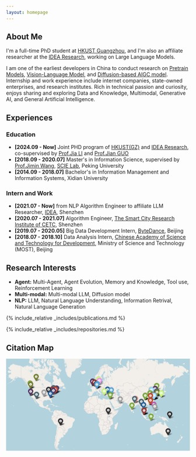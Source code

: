 ```yaml
---
layout: homepage
---
```


## About Me

I'm a full-time PhD student at [HKUST Guangzhou](https://www.hkust-gz.edu.cn/), and I'm also an affiliate researcher at the [IDEA Research](https://www.idea.edu.cn/), working on Large Language Models.
<!-- I am engaged in pre-trained large language model work, including LLM, Multimodal LLM, and Diffusion-based AIGC model.  -->
I am one of the earliest developers in China to conduct research on [Pretrain Models](https://huggingface.co/IDEA-CCNL), [Vision-Language Model](https://arxiv.org/abs/2310.08166), and [Diffusion-based AIGC model](https://huggingface.co/IDEA-CCNL/Taiyi-Stable-Diffusion-1B-Chinese-v0.1).
Internship and work experience include internet companies, state-owned enterprises, and research institutes. 
Rich in technical passion and curiosity, enjoys sharing and exploring Data and Knowledge, Multimodal, Generative AI, and General Artificial Intelligence.

## Experiences

### Education
- **[2024.09 - Now]** Joint PHD program of [HKUST(GZ)](https://www.hkust-gz.edu.cn/) and [IDEA Research](https://www.idea.edu.cn/), co-supervised by [Prof.Jia LI](https://sites.google.com/view/lijia) and [Prof.Jian GUO](https://www.idea.edu.cn/person/guojian/)
- **[2018.09 - 2020.07]** Master's in Information Science, supervised by [Prof.Jimin Wang](http://www.im.pku.edu.cn/szll/xxxwyjs/wjm/index.htm), [SCIE Lab](https://scie.pku.edu.cn/), Peking University
- **[2014.09 - 2018.07]** Bachelor's in Information Management and Information Systems, Xidian University

### Intern and Work
- **[2021.07 - Now]** from NLP Algorithm Engineer to affiliate LLM Researcher, [IDEA](https://www.idea.edu.cn/), Shenzhen
- **[2020.07 - 2021.07]** Algorithm Engineer, [The Smart City Research Institute of CETC](https://cetccity.cetc.com.cn/), Shenzhen
- **[2019.07 - 2020.05]** Big Data Development Intern, [ByteDance](https://www.bytedance.com), Beijing
- **[2018.07 - 2018.10]** Data Analysis Intern, [Chinese Academy of Science and Technology for Development](http://www.casted.org.cn/), Ministry of Science and Technology (MOST), Beijing


## Research Interests

<!-- - **FinAI:** FinLLM, Quant Trading -->
- **Agent:** Multi-Agent, Agent Evolution, Memory and Knowledge, Tool use, Reinforcement Learning
- **Multi-modal:** Multi-modal LLM, Diffusion model
- **NLP:** LLM, Natural Language Understanding, Information Retrival, Natural Language Generation

<!-- ## News

- **[Feb. 2020]** Our paper about incremental learning is accepted to CVPR 2020.
- **[Feb. 2020]** We will host the ACM Multimedia Asia 2020 conference in Singapore!
- **[Sept. 2019]** Our paper about few-shot learning is accepted to NeurIPS 2019.
- **[Mar. 2019]** Our paper about few-shot learning is accepted to CVPR 2019. -->


{% include_relative _includes/publications.md %}

{% include_relative _includes/repositories.md %}

## Citation Map
![](./assets/img/citation_map.png)

<!-- {% include_relative _includes/services.md %} -->
